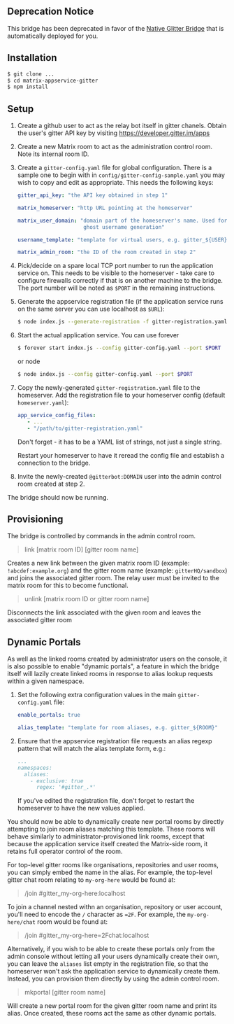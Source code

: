 ## Deprecation Notice
This bridge has been deprecated in favor of the [Native Glitter Bridge](https://www.matrix.org/docs/projects/bridge/native-gitter-bridge) that is automatically deployed for you.

Installation
------------

```sh
$ git clone ...
$ cd matrix-appservice-gitter
$ npm install
```


Setup
-----

1. Create a github user to act as the relay bot itself in gitter chanels.
   Obtain the user's gitter API key by visiting
     https://developer.gitter.im/apps

1. Create a new Matrix room to act as the administration control room. Note
   its internal room ID.

1. Create a `gitter-config.yaml` file for global configuration. There is a
   sample one to begin with in `config/gitter-config-sample.yaml` you may wish
   to copy and edit as appropriate. This needs the following keys:

   ```yaml
   gitter_api_key: "the API key obtained in step 1"

   matrix_homeserver: "http URL pointing at the homeserver"

   matrix_user_domain: "domain part of the homeserver's name. Used for
                        ghost username generation"

   username_template: "template for virtual users, e.g. gitter_${USER}"

   matrix_admin_room: "the ID of the room created in step 2"
   ```

1. Pick/decide on a spare local TCP port number to run the application service
   on. This needs to be visible to the homeserver - take care to configure
   firewalls correctly if that is on another machine to the bridge. The port
   number will be noted as `$PORT` in the remaining instructions.

1. Generate the appservice registration file (if the application service runs
   on the same server you can use localhost as `$URL`):

   ```sh
   $ node index.js --generate-registration -f gitter-registration.yaml  -u $URL:$PORT
   ```

1. Start the actual application service. You can use forever

   ```sh
   $ forever start index.js --config gitter-config.yaml --port $PORT
   ```

   or node

   ```sh
   $ node index.js --config gitter-config.yaml --port $PORT
   ```

1. Copy the newly-generated `gitter-registration.yaml` file to the homeserver.
   Add the registration file to your homeserver config (default `homeserver.yaml`):

   ```yaml
   app_service_config_files:
      - ...
      - "/path/to/gitter-registration.yaml"
   ```

   Don't forget - it has to be a YAML list of strings, not just a single string.

   Restart your homeserver to have it reread the config file and establish a
   connection to the bridge.

1. Invite the newly-created `@gitterbot:DOMAIN` user into the admin control
   room created at step 2.

The bridge should now be running.


Provisioning
------------

The bridge is controlled by commands in the admin control room.

> link [matrix room ID] [gitter room name]

Creates a new link between the given matrix room ID
(example: `!abcdef:example.org`) and the gitter room name
(example: `gitterHQ/sandbox`) and joins the associated gitter room. The relay
user must be invited to the matrix room for this to become functional.

> unlink [matrix room ID or gitter room name]

Disconnects the link associated with the given room and leaves the
associated gitter room


Dynamic Portals
---------------

As well as the linked rooms created by administrator users on the console, it
is also possible to enable "dynamic portals", a feature in which the bridge
itself will lazily create linked rooms in response to alias lookup requests
within a given namespace.

1. Set the following extra configuration values in the main
   `gitter-config.yaml` file:

   ```yaml
   enable_portals: true

   alias_template: "template for room aliases, e.g. gitter_${ROOM}"
   ```

1. Ensure that the appservice registration file requests an alias regexp
   pattern that will match the alias template form, e.g.:

   ```yaml
   ...
   namespaces:
     aliases:
       - exclusive: true
         regex: '#gitter_.*'
   ```

   If you've edited the registration file, don't forget to restart the
   homeserver to have the new values applied.

You should now be able to dynamically create new portal rooms by directly
attempting to join room aliases matching this template. These rooms will
behave similarly to administrator-provisioned link rooms, except that because
the application service itself created the Matrix-side room, it retains full
operator control of the room.

For top-level gitter rooms like organisations, repositories and user rooms,
you can simply embed the name in the alias. For example, the top-level gitter
chat room relating to ``my-org-here`` would be found at:

> /join #gitter_my-org-here:localhost

To join a channel nested withn an organisation, repository or user account,
you'll need to encode the ``/`` character as ``=2F``. For example, the
``my-org-here/chat`` room would be found at:

> /join #gitter_my-org-here=2Fchat:localhost

Alternatively, if you wish to be able to create these portals only from the
admin console without letting all your users dynamically create their own, you
can leave the ``aliases`` list empty in the registration file, so that the
homeserver won't ask the application service to dynamically create them.
Instead, you can provision them directly by using the admin control room.

> mkportal [gitter room name]

Will create a new portal room for the given gitter room name and print its
alias. Once created, these rooms act the same as other dynamic portals.
